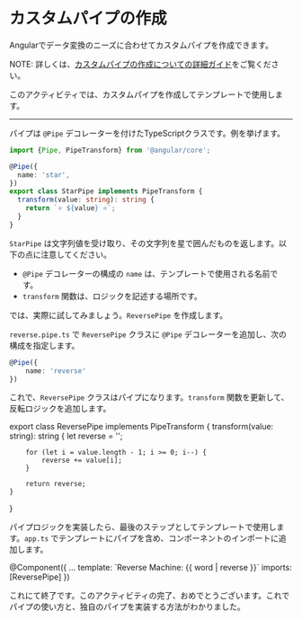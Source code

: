 # カスタムパイプの作成

Angularでデータ変換のニーズに合わせてカスタムパイプを作成できます。

NOTE: 詳しくは、[カスタムパイプの作成についての詳細ガイド](/guide/templates/pipes#creating-custom-pipes)をご覧ください。

このアクティビティでは、カスタムパイプを作成してテンプレートで使用します。

<hr>

パイプは `@Pipe` デコレーターを付けたTypeScriptクラスです。例を挙げます。

```ts
import {Pipe, PipeTransform} from '@angular/core';

@Pipe({
  name: 'star',
})
export class StarPipe implements PipeTransform {
  transform(value: string): string {
    return `⭐️ ${value} ⭐️`;
  }
}
```

`StarPipe` は文字列値を受け取り、その文字列を星で囲んだものを返します。以下の点に注意してください。

- `@Pipe` デコレーターの構成の `name` は、テンプレートで使用される名前です。
- `transform` 関数は、ロジックを記述する場所です。

では、実際に試してみましょう。`ReversePipe` を作成します。

<docs-workflow>

<docs-step title="`ReversePipe` の作成">

`reverse.pipe.ts` で `ReversePipe` クラスに `@Pipe` デコレーターを追加し、次の構成を指定します。

```ts
@Pipe({
    name: 'reverse'
})
```

</docs-step>

<docs-step title="`transform` 関数の実装">

これで、`ReversePipe` クラスはパイプになります。`transform` 関数を更新して、反転ロジックを追加します。

<docs-code language="ts" highlight="[3,4,5,6,7,8,9]">
export class ReversePipe implements PipeTransform {
    transform(value: string): string {
        let reverse = '';

        for (let i = value.length - 1; i >= 0; i--) {
            reverse += value[i];
        }

        return reverse;
    }

}
</docs-code>

</docs-step>

<docs-step title="テンプレートで `ReversePipe` を使用する"></docs-step>
パイプロジックを実装したら、最後のステップとしてテンプレートで使用します。`app.ts` でテンプレートにパイプを含め、コンポーネントのインポートに追加します。

<docs-code language="angular-ts" highlight="[3,4]">
@Component({
    ...
    template: `Reverse Machine: {{ word | reverse }}`
    imports: [ReversePipe]
})
</docs-code>

</docs-workflow>

これにて終了です。このアクティビティの完了、おめでとうございます。これでパイプの使い方と、独自のパイプを実装する方法がわかりました。
